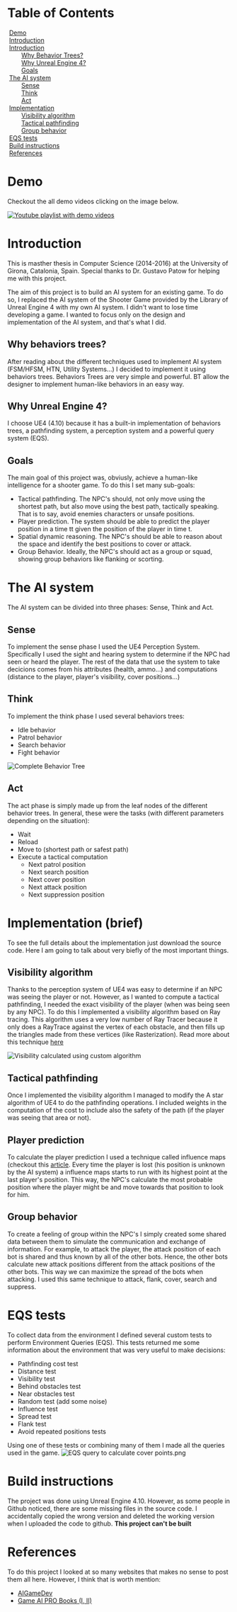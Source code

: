 # Table of Contents
&nbsp;[Demo](https://github.com/mtrebi/AI_FPS#demo)  <br/> 
&nbsp;[Introduction](https://github.com/mtrebi/AI_FPS#introduction)  <br/> 
&nbsp;[Introduction](https://github.com/mtrebi/AI_FPS#introduction)  <br/> 
&nbsp;&nbsp;&nbsp;&nbsp;&nbsp;&nbsp;&nbsp;&nbsp;[Why Behavior Trees?](https://github.com/mtrebi/AI_FPS#why-behaviors-trees)  <br/> 
&nbsp;&nbsp;&nbsp;&nbsp;&nbsp;&nbsp;&nbsp;&nbsp;[Why Unreal Engine 4?](https://github.com/mtrebi/AI_FPS#why-unreal-engine-4)  <br/> 
&nbsp;&nbsp;&nbsp;&nbsp;&nbsp;&nbsp;&nbsp;&nbsp;[Goals](https://github.com/mtrebi/AI_FPS#goals)  <br/> 
&nbsp;[The AI system](https://github.com/mtrebi/AI_FPS#the-ai-system)  <br/> 
&nbsp;&nbsp;&nbsp;&nbsp;&nbsp;&nbsp;&nbsp;&nbsp;[Sense](https://github.com/mtrebi/AI_FPS#sense)  <br/> 
&nbsp;&nbsp;&nbsp;&nbsp;&nbsp;&nbsp;&nbsp;&nbsp;[Think](https://github.com/mtrebi/AI_FPS#think)  <br/> &nbsp;&nbsp;&nbsp;&nbsp;&nbsp;&nbsp;&nbsp;&nbsp;[Act](https://github.com/mtrebi/AI_FPS#act)  <br/> 
&nbsp;[Implementation](https://github.com/mtrebi/AI_FPS#implementation-brief)  <br/> 
&nbsp;&nbsp;&nbsp;&nbsp;&nbsp;&nbsp;&nbsp;&nbsp;[Visibility algorithm](https://github.com/mtrebi/AI_FPS#visibility-algorithm)  <br/> 
&nbsp;&nbsp;&nbsp;&nbsp;&nbsp;&nbsp;&nbsp;&nbsp;[Tactical pathfinding](https://github.com/mtrebi/AI_FPS#tactical-pathfinding)  <br/> &nbsp;&nbsp;&nbsp;&nbsp;&nbsp;&nbsp;&nbsp;&nbsp;[Group behavior](https://github.com/mtrebi/AI_FPS#group-behavior)  <br/> 
&nbsp;[EQS tests](https://github.com/mtrebi/AI_FPS#eqs-tests)  <br/> 
&nbsp;[Build instructions](https://github.com/mtrebi/AI_FPS#build-instructions)  <br/> 
&nbsp;[References](https://github.com/mtrebi/AI_FPS#references)  <br/> 

# Demo
Checkout the all demo videos clicking on the image below.

[![Youtube playlist with demo videos](http://img.youtube.com/vi/wSTioum0eas/0.jpg)](https://www.youtube.com/watch?v=fTocYPT-k6o&list=PLeGS7otZ9mSexXzFVHJJb5Oaj1MCPA3rA&index=1 "Youtube playlist with demo videos")

# Introduction
This is masther thesis in Computer Science (2014-2016) at the University of Girona, Catalonia, Spain. Special  thanks to Dr. Gustavo Patow for helping me with this project.

The aim of this project is to build an AI system for an existing game. To do so, I replaced the AI system of the Shooter Game provided by the Library of Unreal Engine 4 with my own AI system. I didn't want to lose time developing a game. I wanted to focus only on the design and implementation of the AI system, and that's what I did.

## Why behaviors trees?
After reading about the different techniques used to implement AI system (FSM/HFSM, HTN, Utility Systems...) I decided to implement it using behaviors trees. Behaviors Trees are very simple and powerful. BT allow the designer to implement human-like behaviors in an easy way.

## Why Unreal Engine 4?
I choose UE4 (4.10) because it has a built-in implementation of behaviors trees, a pathfinding system, a perception system and a powerful query system (EQS).

## Goals
The main goal of this project was, obviusly, achieve a human-like intelligence for a shooter game. To do this I set many sub-goals:
- Tactical pathfinding. The NPC's should, not only move using the shortest path, but also move using the best path, tactically speaking. That is to say, avoid enemies characters or unsafe positions.
- Player prediction. The system should be able to predict the player position in a time tt given the position of the player in time t.
- Spatial dynamic reasoning. The NPC's should be able to reason about the space and identify the best positions to cover or attack.
- Group Behavior. Ideally, the NPC's should act as a group or squad, showing group behaviors like flanking or scorting. 

# The AI system
The AI system can be divided into three phases: Sense, Think and Act.

## Sense
To implement the sense phase I used the UE4 Perception System. Specifically I used the sight and hearing system to determine if the NPC had seen or heard the player.
The rest of the data that use the system to take decicions comes from his attributes (health, ammo...) and computations (distance to the player, player's visibility, cover positions...)

## Think
To implement the think phase I used several behaviors trees:
- Idle behavior
- Patrol behavior
- Search behavior
- Fight behavior

![Complete Behavior Tree](https://github.com/mtrebi/AI_FPS/blob/master/Images/complete_behavior_tree.PNG)

## Act
The act phase is simply made up from the leaf nodes of the different behavior trees. In general, these were the tasks (with different parameters depending on the situation):
- Wait
- Reload
- Move to (shortest path  or safest path)
- Execute a tactical computation
  - Next patrol position
  - Next search position
  - Next cover position
  - Next attack position
  - Next suppression position

# Implementation (brief)

To see the full details about the implementation just download the source code. Here I am going to talk about very biefly of the most important things.

## Visibility algorithm
Thanks to the perception system of UE4 was easy to determine if an NPC was seeing the player or not. However, as I wanted to compute a tactical pathfinding, I needed the exact visibility of the player (when was being seen by any NPC). To do this I implemented a visibility algorithm based on Ray tracing. This algorithm uses a very low number of Ray Tracer because it only does a RayTrace against the vertex of each obstacle, and then fills up the triangles made from these vertices (like Rasterization). Read more about this technique [here](http://www.redblobgames.com/articles/visibility/)

![Visibility calculated using custom algorithm](https://github.com/mtrebi/AI_FPS/blob/master/Images/visibility_algorithm.PNG)

## Tactical pathfinding
Once I implemented the visibility algorithm I managed to modify the A star algorithm of UE4 to do the pathfinding operations. I included weights in the computation of the cost to include also the safety of the path (if the player was seeing that area or not).

## Player prediction
To calculate the player prediction I used a technique called influence maps (checkout this [article](http://aigamedev.com/open/tutorial/influence-map-mechanics/). Every time the player is lost (his position is unknown by the AI system) a influence maps starts to run with its highest point at the last player's position. This way, the NPC's calculate the most probable position where the player might be and move towards that position to look for him.

## Group behavior
To create a feeling of group within the NPC's I simply created some shared data between them to simulate the communication and exchange of information. For example, to attack the player, the attack position of each bot is shared and thus known by all of the other bots. Hence, the other bots calculate new attack positions different from the attack positions of the other bots. This way we can maximize the spread of the bots when attacking.
I used this same technique to attack, flank, cover, search and suppress.

# EQS tests
To collect data from the environment I defined several custom tests to perform Environment Queries (EQS). This tests returned me some information about the environment that was very useful to make decisions:
- Pathfinding cost test
- Distance test
- Visibility test
- Behind obstacles test
- Near obstacles test
- Random test (add some noise)
- Influence test
- Spread test
- Flank test
- Avoid repeated positions tests

Using one of these tests or combining many of them I made all the queries used in the game.
![EQS query to calculate cover points.png](https://github.com/mtrebi/AI_FPS/blob/master/Images/eqs_cover_test.PNG)

# Build instructions

The project was done using Unreal Engine 4.10. However, as some people in Github noticed, there are some missing files in the source code. I accidentally copied the wrong version and deleted the working version when I uploaded the code to github. __This project can't be built__

# References
To do this project I looked at so many websites that makes no sense to post them all here. However, I think that is worth mention:

- [AIGameDev](http://aigamedev.com/)
- [Game AI PRO Books (I, II)](http://www.gameaipro.com/) 
